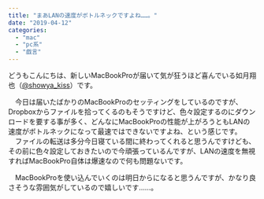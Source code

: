 ```yaml
---
title: "まあLANの速度がボトルネックですよね……。"
date: "2019-04-12"
categories: 
  - "mac"
  - "pc系"
  - "戯言"
---
```


どうもこんにちは、新しいMacBookProが届いて気が狂うほど喜んでいる如月翔也（[@showya\_kiss](http://twitter.com/#!/showya_kiss)）です。

　今日は届いたばかりのMacBookProのセッティングをしているのですが、Dropboxからファイルを拾ってくるのもそうですけど、色々設定するのにダウンロードを要する事が多く、どんなにMacBookProの性能が上がろうともLANの速度がボトルネックになって最速ではできないですよね、という感じです。 　ファイルの転送は多分今日寝ている間に終わってくれると思うんですけども、その前に色々設定しておきたいので今頑張っているんですが、LANの速度を無視すればMacBookPro自体は爆速なので何も問題ないです。

　MacBookProを使い込んでいくのは明日からになると思うんですが、かなり良さそうな雰囲気がしているので嬉しいです……。
